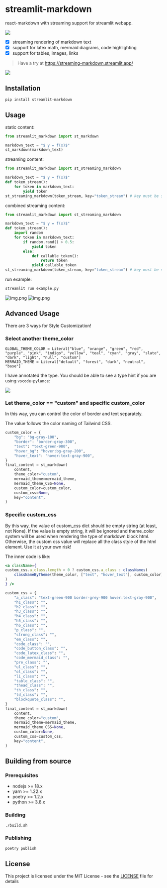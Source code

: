 # streamlit-markdown

react-markdown with streaming support for streamlit webapp.

![](./docs/streamlit-markdown.gif)

- [x] streaming rendering of markdown text
- [x] support for latex math, mermaid diagrams, code highlighting
- [x] support for tables, images, links

> Have a try at https://streaming-markdown.streamlit.app/

![](./docs/screenshot.png)

## Installation

```bash
pip install streamlit-markdown
```

## Usage

static content:

```python
from streamlit_markdown import st_markdown

markdown_text = "$ y = f(x)$"
st_markdown(markdown_text)
```

streaming content:

```python
from streamlit_markdown import st_streaming_markdown

markdown_text = "$ y = f(x)$"
def token_stream():
    for token in markdown_text:
        yield token
st_streaming_markdown(token_stream, key="token_stream") # key must be set to prevent re-rendering
```

combined streaming content:

```python
from streamlit_markdown import st_streaming_markdown

markdown_text = "$ y = f(x)$"
def token_stream():
    import random
    for token in markdown_text:
        if random.rand() > 0.5:
            yield token
        else:
            def callable_token():
                return token
            yield callable_token
st_streaming_markdown(token_stream, key="token_stream") # key must be set to prevent re-rendering
```

run example:

```bash
streamlit run example.py
```

![img.png](./docs/a.png)
![img.png](./docs/b.png)

## Advanced Usage

There are 3 ways for Style Customization!

### Select another theme_color

```
GLOBAL_THEME_COLOR = Literal["blue", "orange", "green", "red", "purple", "pink", "indigo", "yellow", "teal", "cyan", "gray", "slate", "dark", "light", "null", "custom"]
MERMAID_THEME = Literal["default", "forest", "dark", "neutral", "base"]
```

I have annotated the type. You should be able to see a type hint if you are using `vscode+pylance`:

![](./docs/vscode_type_hint.png)


### Let theme_color == "custom" and specific custom_color

In this way, you can control the color of border and text separately.

The value follows the color naming of Tailwind CSS.

```python
custom_color = {
    "bg": "bg-gray-100",
    "border": "border-gray-300",
    "text": "text-green-900",
    "hover_bg": "hover:bg-gray-200",
    "hover_text": "hover:text-gray-900",
}
final_content = st_markdown(
    content,
    theme_color="custom",
    mermaid_theme=mermaid_theme,
    mermaid_theme_CSS=None,
    custom_color=custom_color,
    custom_css=None,
    key="content",
)
```

### Specific custom_css

By this way, the value of custom_css dict should be empty string (at least, not None).
If the value is empty string, it will be ignored and theme_color system will be used when rendering the type of markdown block html.
Otherwise, the custom css value will replace all the class style of the html element.
Use it at your own risk!

The inner code is like:

```jsx
<a className={
custom_css.a_class.length > 0 ? custom_css.a_class : classNames(
    classNameByTheme(theme_color, ["text", "hover_text"], custom_color),
)
} />
```


```python
custom_css = {
    "a_class": "text-green-900 border-grey-900 hover:text-gray-900",
    "h1_class": "",
    "h2_class": "",
    "h3_class": "",
    "h4_class": "",
    "h5_class": "",
    "h6_class": "",
    "p_class": "",
    "strong_class": "",
    "em_class": "",
    "code_class": "",
    "code_button_class": "",
    "code_latex_class": "",
    "code_mermaid_class": "",
    "pre_class": "",
    "ul_class": "",
    "ol_class": "",
    "li_class": "",
    "table_class": "",
    "thead_class": "",
    "th_class": "",
    "td_class": "",
    "blockquote_class": "",
}
final_content = st_markdown(
    content,
    theme_color="custom",
    mermaid_theme=mermaid_theme,
    mermaid_theme_CSS=None,
    custom_color=None,
    custom_css=custom_css,
    key="content",
)
```


## Building from source

### Prerequisites

- nodejs >= 18.x
- yarn >= 1.22.x
- poetry >= 1.2.x
- python >= 3.8.x

### Building

```bash
./build.sh
```

### Publishing

```bash
poetry publish
```

## License

This project is licensed under the MIT License - see the [LICENSE](LICENSE) file for details
